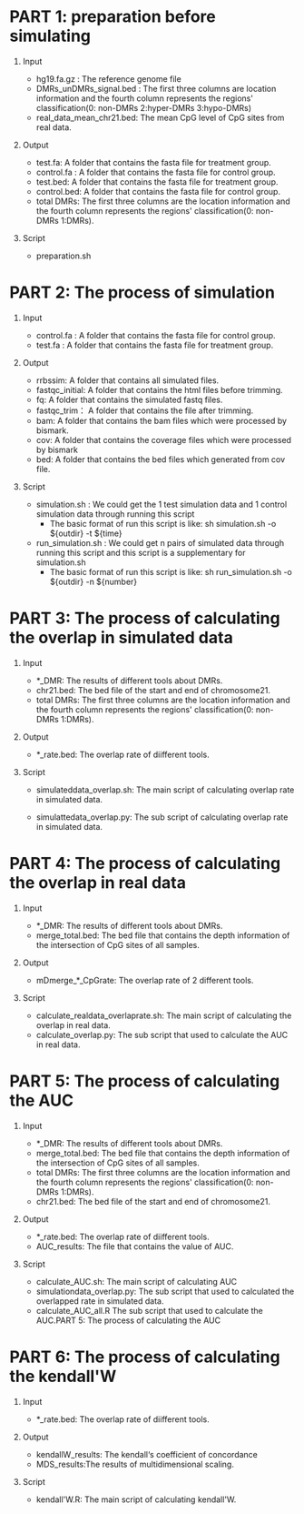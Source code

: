 #  PART 1:  preparation before simulating

1. Input
   - hg19.fa.gz : The reference genome file
   - DMRs_unDMRs_signal.bed : The first three columns are location information and the fourth column represents the regions' classification(0: non-DMRs 2:hyper-DMRs 3:hypo-DMRs)
   - real_data_mean_chr21.bed: The mean CpG level of CpG sites from real data.

2. Output
   -  test.fa: A folder that contains the fasta file for treatment group.
   -  control.fa : A folder that contains the fasta file for control group.
   -  test.bed: A folder that contains the fasta file for treatment group.
   -  control.bed: A folder that contains the fasta file for control group.
   -  total DMRs: The first three columns are the location information and the fourth column represents the regions' classification(0: non-DMRs 1:DMRs).
3. Script
   - preparation.sh

# PART 2: The process of simulation

1. Input
   - control.fa : A folder that contains the fasta file for control group.
   - test.fa : A folder that contains the fasta file for treatment group.

2. Output
   -  rrbssim: A folder that contains all simulated files.
   -  fastqc_initial:  A folder that contains the html files before trimming.
   -  fq:  A folder that contains the simulated fastq files.
   -  fastqc_trim： A folder that contains the file after trimming.
   -  bam:  A folder that contains the bam files which were processed by bismark.
   -  cov:  A folder that contains the coverage files which were processed by bismark
   -  bed:   A folder that contains the bed files which generated from cov file. 
3. Script
   - simulation.sh : We could get the 1 test simulation data and 1 control simulation data through running this script
     - The basic format of run this script is like: sh simulation.sh -o ${outdir} -t ${time}
   - run_simulation.sh : We could get n pairs of simulated data through running this script and this script is a supplementary for simulation.sh
     - The basic format of run this script is like: sh run_simulation.sh -o ${outdir} -n ${number}

#  PART 3: The process of calculating the overlap in simulated data

1. Input

   - *_DMR: The results of different tools about DMRs.
   - chr21.bed: The bed file of the start and end of chromosome21.
   - total DMRs: The first three columns are the location information and the fourth column represents the regions' classification(0: non-DMRs 1:DMRs).

2. Output

   -  *_rate.bed:  The overlap rate of diifferent tools.

3. Script

   - simulateddata_overlap.sh: The main script of calculating overlap rate in simulated data.

   - simulattedata_overlap.py: The sub script of calculating overlap rate in simulated data.



# PART 4: The process of calculating the overlap in real data

1. Input
   - *_DMR: The results of different tools about DMRs.
   - merge_total.bed: The bed file that contains the depth information of the intersection of CpG sites of all samples.

2. Output
   -  mDmerge\_*_CpGrate: The overlap rate of  2 different tools.
3. Script
   - calculate_realdata_overlaprate.sh: The main script of calculating the overlap in real data.
   - calculate_overlap.py: The sub script that used to calculate the AUC in real data.



# PART 5: The process of calculating  the AUC

1. Input
   - *_DMR: The results of different tools about DMRs.
   - merge_total.bed: The bed file that contains the depth information of the intersection of CpG sites of all samples.
   - total DMRs: The first three columns are the location information and the fourth column represents the regions' classification(0: non-DMRs 1:DMRs).
   - chr21.bed: The bed file of the start and end of chromosome21.

2. Output
   -  *_rate.bed: The overlap rate of diifferent tools.
   -  AUC_results: The file that contains the value of AUC.
3. Script
   - calculate_AUC.sh: The main script of calculating AUC
   - simulationdata_overlap.py: The sub script that used to calculated the overlapped rate in simulated data.
   - calculate_AUC_all.R The sub script that used to calculate the AUC.PART 5: The process of calculating  the AUC



# PART 6: The process of calculating  the kendall'W

1. Input
   - *_rate.bed: The overlap rate of diifferent tools.

2. Output
   - kendallW_results: The  kendall‘s coefficient of concordance
   - MDS_results:The results of multidimensional scaling.
3. Script
   - kendall'W.R: The main script of calculating kendall'W.